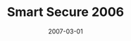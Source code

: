 ---
caption: #what displays in the portfolio grid:
  title: Smart Secure 2006
  subtitle: 출입보안/식당/근태관리 시스템
  thumbnail: assets/img/portfolio/smartsecure/thumb_smartsecure.png
  
#what displays when the item is clicked:
title: "Smart Secure 2006"
projecttitle: "프로젝트 설명"
project: "업무의 특성과 필요에 따라 제한, 개방하여 사용자가 원하는 방법으로 조절가능한 사무환경을 조성<br>출입통제 영상보안 시스템은 보안이 필요한 장소에 대하여 비허가자의 무단침입 및 파괴행위로부터 건물을 안전하게 보호하는 시스템으로 출입자에 대한 출입허가내용을 등록하여, 허가된 시간대에 허가된 출입문을 출입할 수 있도록 설정하여 운영<br>빌딩 내 ID 카드 인식 기반으로 통합 관리함으로써 출입관리, 식당관리, 근태관리, 특수지역 모니터링 등 다양한 응용분야를 통합관리 할 수 있는 시스템"
roletitle: "주요업무 및 담당역할"
role: " • 솔류션 윈도우 애플리케이션(메인, 리포트, 모니터링 등) 전체영역 개발<br>
&nbsp;• 통합 프레임 워크 개발<br>
&nbsp;• 카드 / 지문리더기와 통신 제어 모듈 개발(TCP/IP, RS485, RS422)<br>
&nbsp;• TCP 통신 로더 개발"
datetitle: "참여기간"
startdate: 2006/04
enddate: 2007/03
skilltitle: "개발언어 / 주요기술 / 사용툴"
skills:
  - title: "Windows"
  - title: "Delphi 7"
linktitle: "링크(서비스 종료)"
link: "http://www.dnst.co.kr/"
imagetitle: "참고화면"
images:
 - src: assets/img/portfolio/smartsecure/smartsecure_01.png
 - alt: 
date: 2007-03-01
---